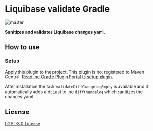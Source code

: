 # Liquibase validate Gradle

![master](https://github.com/recognizegroup/liquibase-validate/workflows/main/badge.svg)

**Sanitizes and validates Liquibase changes yaml.**

## How to use

### Setup

Apply this plugin to the project.
This plugin is not registered to Maven Central.
[Read the Gradle Plugin Portal to setup plugin.](https://plugins.gradle.org/plugin/nl.recognize.liquibase.validate.gradle)

After installation the task `validateDiffChangelogEmpty` is available and it automatically adds a doLast to the `diffChangelog` which sanitizes the changes.yaml

## License

[LGPL-3.0 License](/LICENSE.txt)
